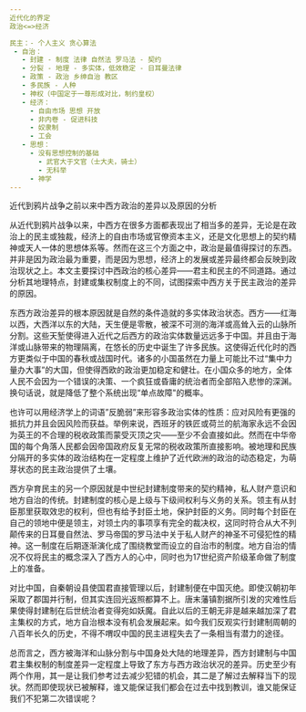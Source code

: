 ```yaml
---
近代化的界定
政治<=>经济

民主：- 个人主义 贪心算法
 - 自治：
   - 封建 - 制度 法律 自然法 罗马法 - 契约
   - 分裂 - 地理 - 多实体，低效稳定 - 日耳曼法律
   - 政策 - 政治 乡绅自治 教区
   - 多民族 - 人种
   - 神权（中国定于一尊形成对比，制约皇权）
   - 经济：
     - 自由市场 思想 开放
     - 非内卷 - 促进科技
     - 奴隶制
     - 工会
   - 思想：
     - 没有思想控制的基础
       - 武官大于文官（士大夫，骑士）
       - 无科举
     - 神学
---
```


近代到鸦片战争之前以来中西方政治的差异以及原因的分析

从近代到鸦片战争以来，中西方在很多方面都表现出了相当多的差异，无论是在政治上的民主或独裁，经济上的自由市场或官僚资本主义，还是文化思想上的契约精神或天人一体的思想体系等。然而在这三个方面之中，政治是最值得探讨的东西。并非是因为政治最为重要，而是因为思想，经济上的发展或差异最终都会反映到政治现状之上。本文主要探讨中西政治的核心差异——君主和民主的不同道路。通过分析其地理特点，封建或集权制度上的不同，试图探索中西方关于民主政治的差异的原因。

东西方政治差异的根本原因就是自然的条件造就的多实体政治状态。西方——红海以西，大西洋以东的大陆，天生便是零散，被深不可测的海洋或高耸入云的山脉所分割。这些天堑使得进入近代之后西方的政治实体数量远远多于中国。并且由于海洋或山脉带来的物理隔离，在悠长的历史中诞生了许多民族。这使得近代化时的西方更类似于中国的春秋或战国时代。诸多的小国虽然在力量上可能比不过“集中力量办大事”的大国，但使得西欧的政治更加稳定和健壮。在小国众多的地方，全体人民不会因为一个错误的决策、一个疯狂或昏庸的统治者而全部陷入悲惨的深渊。换句话说，就是降低了整个系统出现“单点故障"的概率。

也许可以用经济学上的词语”反脆弱”来形容多政治实体的性质：应对风险有更强的抵抗力并且会因风险而获益。举例来说，西班牙的铁匠或荷兰的航海家永远不会因为英王的不合理的税收政策而蒙受灭顶之灾——至少不会直接如此。然而在中华帝国的每个角落人民都会因帝国政府反复无常的税收政策所直接影响。被地理和民族分隔开的多实体的政治结构在一定程度上维护了近代欧洲的政治的动态稳定，为萌芽状态的民主政治提供了土壤。

西方孕育民主的另一个原因就是中世纪封建制度带来的契约精神，私人财产意识和地方自治的传统。封建制度的核心是上级与下级间权利与义务的关系。领主有从封臣那里获取效忠的权利，但也有给予封臣土地，保护封臣的义务。同时每个封臣在自己的领地中便是领主，对领土内的事项享有完全的裁决权，这同时符合从大不列颠传来的日耳曼自然法、罗马帝国的罗马法中关于私人财产的神圣不可侵犯性的精神。这一制度在后期逐渐演化成了围绕教堂而设立的自治市的制度。地方自治的情况不仅将民主的概念深入了西方人的心中，同时也为17世纪资产阶级革命做了制度上的准备。

对比中国，自秦朝设县使国君直接管理以后，封建制便在中国灭绝。即使汉朝初年采取了郡国并行制，但其实连回光返照都算不上。唐末藩镇割据所引发的灾难性后果使得封建制在后世统治者变得宛如妖魔。自此以后的王朝无非是越来越加深了君主集权的方式，地方自治根本没有机会发展起来。如今我们反观实行封建制周朝的八百年长久的历史，不得不喟叹中国的民主进程失去了一条相当有潜力的途径。

总而言之，西方被海洋和山脉分割与中国身处大陆的地理差异，西方封建制与中国君主集权制的制度差异一定程度上导致了东方与西方政治状况的差异。历史至少有两个作用，其一是让我们参考过去减少犯错的机会，其二是了解过去解释当下的现状。然而即使现状已被解释，谁又能保证我们都会在过去中找到教训，谁又能保证我们不犯第二次错误呢？